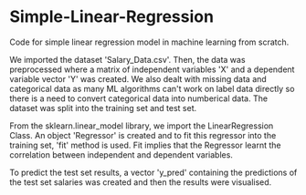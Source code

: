 # Simple-Linear-Regression
Code for simple linear regression model in machine learning from scratch.

We imported the dataset 'Salary_Data.csv'.
Then, the data was preprocessed where a matrix of independent variables 'X' and a dependent variable vector 'Y' was created.
We also dealt with missing data and categorical data as many ML algorithms can't work on label data directly so there is a need to convert categorical data into numberical data.
The dataset was split into the training set and test set.

From the sklearn.linear_model library, we import the LinearRegression Class. An object 'Regressor' is created and to fit this regressor into the training set, 'fit' method is used. 
Fit implies that the Regressor learnt the correlation between independent and dependent variables. 

To predict the test set results, a vector 'y_pred' containing the predictions of the test set salaries was created and then the results were visualised. 
